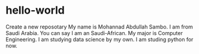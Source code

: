 # hello-world
Create a new reposotary
My name is Mohannad Abdullah Sambo. I am from Saudi Arabia. You can say I am an Saudi-African. My major is Computer Engineering. I am studying data science by my own. I am studing python for now.
